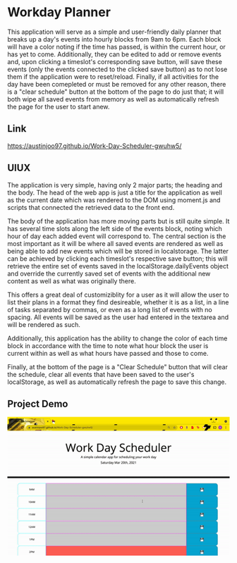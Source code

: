 # Workday Planner

This application will serve as a simple and user-friendly daily planner that breaks up a day's events into hourly blocks from 9am to 6pm. Each block will have a color noting if the time has passed, is within the current hour, or has yet to come. Additionally, they can be edited to add or remove events and, upon clicking a timeslot's corresponding save button, will save these events (only the events connected to the clicked save button) as to not lose them if the application were to reset/reload. Finally, if all activities for the day have been comepleted or must be removed for any other reason, there is a "clear schedule" button at the bottom of the page to do just that; it will both wipe all saved events from memory as well as automatically refresh the page for the user to start anew. 

## Link
https://austinjoo97.github.io/Work-Day-Scheduler-gwuhw5/

## UIUX

The application is very simple, having only 2 major parts; the heading and the body. The head of the web app is just a title for the application as well as the current date which was rendered to the DOM using moment.js and scripts that connected the retrieved data to the front end.

The body of the application has more moving parts but is still quite simple. It has several time slots along the left side of the events block, noting which hour of day each added event will correspond to. The central section is the most important as it will be where all saved events are rendered as well as being able to add new events which will be stored in localstorage. The latter can be achieved by clicking each timeslot's respective save button; this will retrieve the entire set of events saved in the localStorage.dailyEvents object and override the currently saved set of events with the additional new content as well as what was originally there. 

This offers a great deal of customiziblity for a user as it will allow the user to list their plans in a format they find desireable, whether it is as a list, in a line of tasks separated by commas, or even as a long list of events with no spacing. All events will be saved as the user had entered in the textarea and will be rendered as such.

Additionally, this application has the ability to change the color of each time block in accordance with the time to note what hour block the user is current within as well as what hours have passed and those to come. 

Finally, at the bottom of the page is a "Clear Schedule" button that will clear the schedule, clear all events that have been saved to the user's localStorage, as well as automatically refresh the page to save this change.

## Project Demo
![Daily Planner Demo GIF](./assets/demo/dayPlannerDemo.gif)
